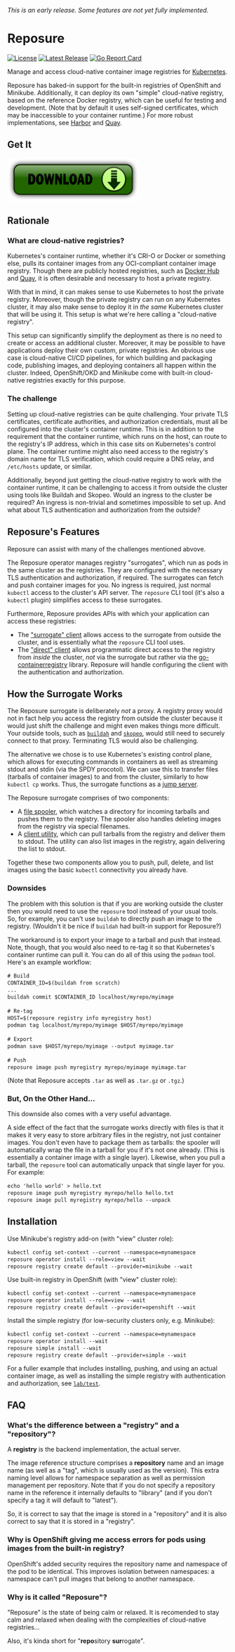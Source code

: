 *This is an early release. Some features are not yet fully implemented.*

Reposure
========

[![License](https://img.shields.io/badge/License-Apache%202.0-blue.svg)](https://opensource.org/licenses/Apache-2.0)
[![Latest Release](https://img.shields.io/github/release/tliron/reposure.svg)](https://github.com/tliron/reposure/releases/latest)
[![Go Report Card](https://goreportcard.com/badge/github.com/tliron/reposure)](https://goreportcard.com/report/github.com/tliron/reposure)

Manage and access cloud-native container image registries for [Kubernetes](https://kubernetes.io/).

Reposure has baked-in support for the built-in registries of OpenShift and Minikube. Additionally, it
can deploy its own "simple" cloud-native registry, based on the reference Docker registry, which can
be useful for testing and development. (Note that by default it uses self-signed certificates, which
may be inaccessible to your container runtime.) For more robust implementations, see
[Harbor](https://goharbor.io/) and [Quay](https://www.projectquay.io/).


Get It
------

[![Download](assets/media/download.png "Download")](https://github.com/tliron/reposure/releases)


Rationale
---------

### What are cloud-native registries?

Kubernetes's container runtime, whether it's CRI-O or Docker or something else, pulls its container
images from any OCI-compliant container image registry. Though there are publicly hosted registries,
such as [Docker Hub](https://hub.docker.com/) and [Quay](https://quay.io/), it is often desirable and
necessary to host a private registry.

With that in mind, it can makes sense to use Kubernetes to host the private registry. Moreover, though
the private registry can run on any Kubernetes cluster, it may also make sense to deploy it in *the same*
Kubernetes cluster that will be using it. This setup is what we're here calling a "cloud-native registry".

This setup can significantly simplify the deployment as there is no need to create or access an additional
cluster. Moreover, it may be possible to have applications deploy their own custom, private registries.
An obvious use case is cloud-native CI/CD pipelines, for which building and packaging code, publishing
images, and deploying containers all happen within the cluster. Indeed, OpenShift/OKD and Minikube come
with built-in cloud-native registries exactly for this purpose.

### The challenge

Setting up cloud-native registries can be quite challenging. Your private TLS certificates, certificate
authorities, and authorization credentials, must all be configured into the cluster's container runtime.
This is in addition to the requirement that the container runtime, which runs on the host, can route to
the registry's IP address, which in this case sits on Kubernetes's control plane. The container runtime
might also need access to the registry's domain name for TLS verification, which could require a DNS
relay, and `/etc/hosts` update, or similar.

Additionally, beyond just getting the cloud-native registry to work with the container runtime, it can
be challenging to access it from outside the cluster using tools like Buildah and Skopeo. Would an
ingress to the cluster be required? An ingress is non-trivial and sometimes impossible to set up. And
what about TLS authentication and authorization from the outside?


Reposure's Features
-------------------

Reposure can assist with many of the challenges mentioned abvove.

The Reposure operator manages registry "surrogates", which run as pods in the same cluster as the
registries. They are configured with the necessary TLS authentication and authorization, if required.
The surrogates can fetch and push container images for you. No ingress is required, just normal
`kubectl` access to the cluster's API server. The `reposure` CLI tool (it's also a `kubectl` plugin)
simplifies access to these surrogates.

Furthermore, Reposure provides APIs with which your application can access these registries:

* The ["surrogate" client](client/surrogate/) allows access to the surrogate from outside the
  cluster, and is essentially what the `reposure` CLI tool uses.
* The ["direct" client](client/direct/) allows programmatic direct access to the registry from
  *inside* the cluster, *not* via the surrogate but rather via the
  [go-containerregistry](https://github.com/google/go-containerregistry) library. Reposure will
  handle configuring the client with the authentication and authorization.


How the Surrogate Works
-----------------------

The Reposure surrogate is deliberately *not* a proxy. A registry proxy would not in fact help you
access the registry from outside the cluster because it would just shift the challenge and might
even makes things more difficult. Your outside tools, such as [`buildah`](https://buildah.io/) and
[`skopeo`](https://github.com/containers/skopeo), would still need to securely connect to that
proxy. Terminating TLS would also be challenging.

The alternative we chose is to use Kubernetes's existing control plane, which allows for executing
commands in containers as well as streaming stdout and stdin (via the SPDY procotol). We can use
this to transfer files (tarballs of container images) to and from the cluster, similarly to how
`kubectl cp` works. Thus, the surrogate functions as a
[jump server](https://en.wikipedia.org/wiki/Jump_server).

The Reposure surrogate comprises of two components:

* A [file spooler](reposure-registry-spooler), which watches a directory for incoming tarballs and
  pushes them to the registry. The spooler also handles deleting images from the registry via
  special filenames.
* A [client utility](reposure-registry-client), which can pull tarballs from the registry and
  deliver them to stdout. The utility can also list images in the registry, again delivering the
  list to stdout.

Together these two components allow you to push, pull, delete, and list images using the basic
`kubectl` connectivity you already have.

### Downsides

The problem with this solution is that if you are working outside the cluster then you would need
to use the `reposure` tool instead of your usual tools. So, for example, you can't use `buildah`
to directly push an image to the registry. (Wouldn't it be nice if `buildah` had built-in support
for Reposure?)

The workaround is to export your image to a tarball and push that instead. Note, though, that you
would also need to re-tag it so that Kubernetes's container runtime can pull it. You can do all of
this using the `podman` tool. Here's an example workflow:

    # Build
    CONTAINER_ID=$(buildah from scratch)
    ...
    buildah commit $CONTAINER_ID localhost/myrepo/myimage

    # Re-tag
    HOST=$(reposure registry info myregistry host)
    podman tag localhost/myrepo/myimage $HOST/myrepo/myimage

    # Export
    podman save $HOST/myrepo/myimage --output myimage.tar

    # Push
    reposure image push myregistry myrepo/myimage myimage.tar

(Note that Reposure accepts `.tar` as well as `.tar.gz` or `.tgz`.)

### But, On the Other Hand...

This downside also comes with a very useful advantage.

A side effect of the fact that the surrogate works directly with files is that it makes it very
easy to store arbitrary files in the registry, not just container images. You don't even have to
package them as tarballs: the spooler will automatically wrap the file in a tarball for you if
it's not one already. (This is essentially a container image with a single layer). Likewise, when
you pull a tarball, the `reposure` tool can automatically unpack that single layer for you. For
example:

    echo 'hello world' > hello.txt
    reposure image push myregistry myrepo/hello hello.txt
    reposure image pull myregistry myrepo/hello --unpack


Installation
------------

Use Minikube's registry add-on (with "view" cluster role):

    kubectl config set-context --current --namespace=mynamespace
    reposure operator install --role=view --wait
    reposure registry create default --provider=minikube --wait

Use built-in registry in OpenShift (with "view" cluster role):

    kubectl config set-context --current --namespace=mynamespace
    reposure operator install --role=view --wait
    reposure registry create default --provider=openshift --wait

Install the simple registry (for low-security clusters only, e.g. Minikube):

    kubectl config set-context --current --namespace=mynamespace
    reposure operator install --wait
    reposure simple install --wait
    reposure registry create default --provider=simple --wait

For a fuller example that includes installing, pushing, and using an actual container image, as
well as installing the simple registry with authentication and authorization, see
[`lab/test`](lab/test).


FAQ
---

### What's the difference between a "registry" and a "repository"?

A **registry** is the backend implementation, the actual server.

The image reference structure comprises a **repository** name and an image name (as well as a
"tag", which is usually used as the version). This extra naming level allows for namespace
separation as well as permission management per repository. Note that if you do not specify a
repository name in the reference it internally defaults to "library" (and if you don't specify a
tag it will default to "latest").

So, it is correct to say that the image is stored in a "repository" and it is also correct to say
that it is stored in a "registry".

### Why is OpenShift giving me access errors for pods using images from the built-in registry?

OpenShift's added security requires the repository name and namespace of the pod to be identical.
This improves isolation between namespaces: a namespace can't pull images that belong to another
namespace.

### Why is it called "Reposure"?

"Reposure" is the state of being calm or relaxed. It is recomended to stay calm and relaxed when
dealing with the complexities of cloud-native registries...

Also, it's kinda short for "**repo**sitory **sur**rogate".
